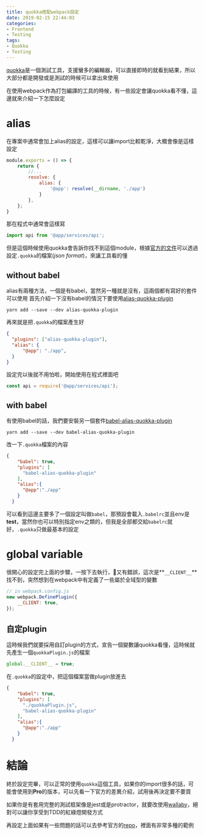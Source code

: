 ```yaml
---
title: quokka搭配webpack設定
date: 2019-02-15 22:44:03
categories:
- Frontend
- Testing
tags:
- Quokka
- Testing
---
```


[quokka](https://quokkajs.com/)是一個測試工具，支援蠻多的編輯器，可以直接即時的就看到結果，所以大部分都是開發或是測試的時候可以拿出來使用

在使用webpack作為打包編譯的工具的時候，有一些設定會讓quokka看不懂，這邊就來介紹一下怎麼設定

<!-- more -->

# alias

在專案中通常會加上alias的設定，這樣可以讓import比較乾淨，大概會像是這樣設定

```javascript
module.exports = () => {
    return {
        //...
        resolve: {
            alias: {
                '@app': resolve(__dirname, './app')
            }
        },
    };
}
```

那在程式中通常會這樣寫

```javascript
import api from '@app/services/api';
```

但是這個時候使用quokka會告訴你找不到這個module，根據[官方的文件](https://quokkajs.com/docs/configuration.html)可以透過設定`.quokka`的檔案(*json  format*)，來讓工具看的懂

## without babel

alias有兩種方法，一個是有babel，當然另一種就是沒有，這兩個都有寫好的套件可以使用
首先介紹一下沒有babel的情況下要使用[alias-quokka-plugin](https://github.com/Gozala/alias-quokka-plugin)

```shell
yarn add --save --dev alias-quokka-plugin
```

再來就是把`.quokka`的檔案產生好

```json
{
  "plugins": ["alias-quokka-plugin"],
  "alias": {
      "@app": "./app",
  }
}
```

設定完以後就不用怕啦，開始使用在程式裡面吧

```javascript
const api = require('@app/services/api');
```

## with babel

有使用babel的話，我們要安裝另一個套件[babel-alias-quokka-plugin](https://github.com/timhuff/babel-alias-quokka-plugin)

```shell
yarn add --save --dev babel-alias-quokka-plugin
```

改一下`.quokka`檔案的內容

```json
{
    "babel": true,
    "plugins": [
      "babel-alias-quokka-plugin"
    ],
    "alias":{
      "@app":"./app"
    }
  }
```

可以看到這邊主要多了一個設定叫做`babel`，那預設會載入`.babelrc`並且env是**test**，當然你也可以特別指定env之類的，但我是全部都交給`babelrc`就好，`.quokka`只做最基本的設定

# global variable

很開心的設定完上面的步驟，一按下去執行，🤬又有錯誤，這次是**`__CLIENT__`**找不到，突然想到在webpack中有定義了一些屬於全域型的變數

```javascript
// in webpack.config.js
new webpack.DefinePlugin({
    __CLIENT: true,
});
```

## 自定plugin

這時候我們就要採用自訂plugin的方式，宣告一個變數讓quokka看懂，這時候就先產生一個`quokkaPlugin.js`的檔案

```javascript
global.__CLIENT__ = true;
```

在`.quokka`的設定中，把這個檔案當做plugin放進去

```json
{
    "babel": true,
    "plugins": [
      "./quokkaPlugin.js",
      "babel-alias-quokka-plugin"
    ],
    "alias":{
      "@app":"./app"
    }
  }
```

# 結論

終於設定完畢，可以正常的使用`quokka`這個工具，如果你的import很多的話，可能會使用到**Pro**的版本，可以先看一下官方的差異介紹，試用後再決定要不要買

如果你是有套用完整的測試框架像是jest或是protractor，就要改使用[wallaby](https://wallabyjs.com/)，絕對可以讓你享受到TDD的紅綠燈開發方式

再設定上面如果有一些問題的話可以去參考官方的[repo](https://github.com/wallabyjs)，裡面有非常多種的範例
